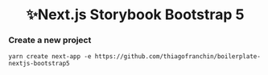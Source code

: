 <h1 style="text-align: center">✨Next.js Storybook Bootstrap 5</h1>

### Create a new project

```
yarn create next-app -e https://github.com/thiagofranchin/boilerplate-nextjs-bootstrap5
